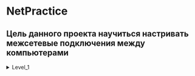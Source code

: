 # NetPractice

## Цель данного проекта научиться  настривать межсетевые подключения между компьютерами

<details>
<summary>Level_1</summary>

________________________________________________________________

<p><img src="https://github.com/ifanzilka/NetPractice/blob/master/image/lvl1_1.png" alt="Ссылка"></p>
________________________________________________________________
  
 ### Здесь нам нужно настроить компьютеры, в рамках одной домашней сети.
  
 ### Изначально подключение не работает, так как компьютер имеет

  ```
  Interface B1
  
  IP : 104.39.23.12
  
  Mask : 
  
  ```
  
  


</details>

